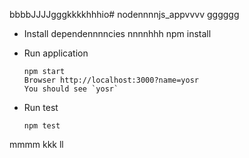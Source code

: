bbbbJJJJgggkkkkhhhio# nodennnnjs_appvvvv
gggggg
* Install dependennnncies
  nnnnhhh
      npm install

* Run application

      npm start
      Browser http://localhost:3000?name=yosr
      You should see `yosr`

* Run test

      npm test
mmmm
kkk
ll
